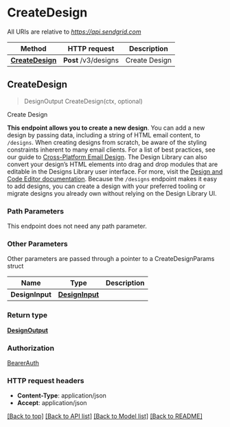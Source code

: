 # CreateDesign

All URIs are relative to *https://api.sendgrid.com*

Method | HTTP request | Description
------------- | ------------- | -------------
[**CreateDesign**](CreateDesign.md#CreateDesign) | **Post** /v3/designs | Create Design



## CreateDesign

> DesignOutput CreateDesign(ctx, optional)

Create Design

**This endpoint allows you to create a new design**.  You can add a new design by passing data, including a string of HTML email content, to `/designs`. When creating designs from scratch, be aware of the styling constraints inherent to many email clients. For a list of best practices, see our guide to [Cross-Platform Email Design](https://sendgrid.com/docs/ui/sending-email/cross-platform-html-design/).  The Design Library can also convert your design’s HTML elements into drag and drop modules that are editable in the Designs Library user interface. For more, visit the [Design and Code Editor documentation](https://sendgrid.com/docs/ui/sending-email/editor/#drag--drop-markup).  Because the `/designs` endpoint makes it easy to add designs, you can create a design with your preferred tooling or migrate designs you already own without relying on the Design Library UI.

### Path Parameters

This endpoint does not need any path parameter.

### Other Parameters

Other parameters are passed through a pointer to a CreateDesignParams struct


Name | Type | Description
------------- | ------------- | -------------
**DesignInput** | [**DesignInput**](DesignInput.md) | 

### Return type

[**DesignOutput**](DesignOutput.md)

### Authorization

[BearerAuth](../README.md#BearerAuth)

### HTTP request headers

- **Content-Type**: application/json
- **Accept**: application/json

[[Back to top]](#) [[Back to API list]](../README.md#documentation-for-api-endpoints)
[[Back to Model list]](../README.md#documentation-for-models)
[[Back to README]](../README.md)

